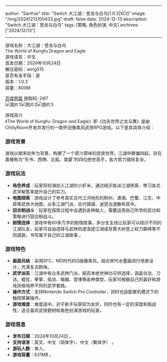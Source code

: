 
---
author: "SanYue"
title: "Switch 大江湖：苍龙与白鸟[1.0.3|XCI]"
image: "/img/20241213100433.jpg"
draft: false
date: 2024-12-13
description: "Switch 大江湖：苍龙与白鸟"
tags: [策略, 角色扮演, 中文]
archives: ["2024/12/13"]

---

游戏名称：大江湖：苍龙与白鸟   
The World of Kungfu Dragon and Eagle    
游戏语言：中文  
首发日期：2024年10月24日  
解压密码：wing515  
是否有金手指：是  
版本：1.0.3   
容量：800M

[百度网盘](https://pan.baidu.com/s/1lZ2kTMyALBIp3qC2kwkvag) 提取码: 2i67  
![图片1](/img/3d2bd4.jpg)![图片2](/img/bde4bb.jpg)![图片3](/img/ebb423.jpg)  

游戏简介  
《The World of Kungfu: Dragon and Eagle》即《功夫世界之龙与鹰》是由ChillyRoom开发并发行的一款怀旧像素风武侠RPG游戏。以下是其具体介绍：

### 游戏背景
游戏以南宋初年为背景，构建了一个原汁原味的武侠世界。江湖中群雄四起，存在着被称为“东书、西博、北孤、南婆”的四位绝世高手，各方势力错综复杂。

### 游戏玩法
- **角色养成**：玩家将扮演初入江湖的小虾米，通过结识各派江湖侠客、修习各式武学秘笈来提升自己的实力。
- **地图探索**：游戏设计了参考真实古代江河地形的荆州、潇湘、巴蜀、江东、中原等武侠大地图，众多江湖门派、古代城镇、迷宫古道散布其中。
- **回合制战斗**：玩家在探索过程中会遇到各种敌人，需要运用自己所学的武功和策略进行回合制战斗。
- **剧情选择**：游戏中有60多万字的剧情故事，多分支主线让玩家可以结识不同的江湖队友，玩家可自由选择与武林同道浪迹江湖或背靠大树登上权力巅峰等不同道路，书写属于自己的江湖故事 。

### 游戏特色
- **画面风格**：采用SFC、MD时代的Q版像素风，结合宋代水墨画进行场景设计，充满复古韵味。
- **武学派系**：江湖中有众多武林门派，超百本绝世神功可供选择，涵盖剑法、刀法、棍仗、拳掌、指法、暗器、音律等各种类型，玩家可根据自己的喜好和游戏风格培养不同的武学套路。
- **操作方式**：支持Nintendo Switch Pro Controller，同时也适配掌机模式下的触控屏幕操作。
- **游戏难度**：难度适中，对于新手玩家较为友好，同时也有一定的深度和挑战性，适合喜欢武侠题材和角色扮演游戏的玩家。

### 游戏信息
- **发布日期**：2024年10月24日 。
- **支持语言**：英文、中文（简体字）、中文（繁体字） 。
- **游玩人数**：单人。
- **游戏容量**：631MB 。
